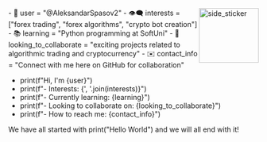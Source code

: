 <img align="right" width=120px height=110px alt="side_sticker" src="https://giphy.com/stickers/alphasights-asgif-asgifwhite-asicon-adOrwsP4pTIrbQ6GH2" /> 
- 👋 user = "@AleksandarSpasov2"
- 👁️‍🗨️ interests = ["forex trading", "forex algorithms", "crypto bot creation"]
- 📚 learning = "Python programming at SoftUni"
- 🤝 looking_to_collaborate = "exciting projects related to algorithmic trading and cryptocurrency"
- ✉️ contact_info = "Connect with me here on GitHub for collaboration"

- print(f"Hi, I'm {user}")
- print(f"- Interests: {', '.join(interests)}")
- print(f"- Currently learning: {learning}")
- print(f"- Looking to collaborate on: {looking_to_collaborate}")
- print(f"- How to reach me: {contact_info}")

We have all started with print("Hello World") and we will all end with it!

<!---
AleksandarSpasov2/AleksandarSpasov2 is a ✨ special ✨ repository because its `README.md` (this file) appears on your GitHub profile.
You can click the Preview link to take a look at your changes.
--->
